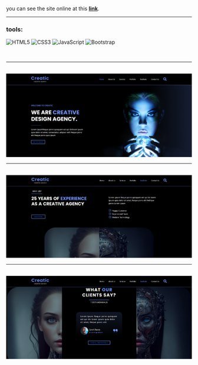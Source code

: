 you can see the site online at this **[link](https://parsa-sbg.github.io/creative-agency/)**.

___

### tools: 
 ![HTML5](https://img.shields.io/badge/html5-%23E34F26.svg?style=for-the-badge&logo=html5&logoColor=white)
 ![CSS3](https://img.shields.io/badge/css3-%231572B6.svg?style=for-the-badge&logo=css3&logoColor=white)
 ![JavaScript](https://img.shields.io/badge/javascript-%23323330.svg?style=for-the-badge&logo=javascript&logoColor=%23F7DF1E)
 ![Bootstrap](https://img.shields.io/badge/bootstrap-%238511FA.svg?style=for-the-badge&logo=bootstrap&logoColor=white)

 <br>

___

<br>


<img src="./readme-images/Screenshot 2024-04-30 121456.png">
<br>

-----

<br>
<img src="./readme-images/Screenshot 2024-04-30 121543.png">
<br>

-----

<br>
<img src="./readme-images/Screenshot 2024-04-30 121602.png">
